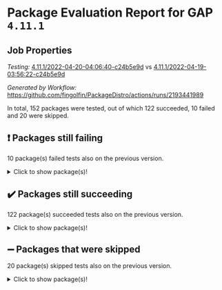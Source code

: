 # Package Evaluation Report for GAP `4.11.1`

## Job Properties

*Testing:* [4.11.1/2022-04-20-04:06:40-c24b5e9d](https://github.com/fingolfin/PackageDistro/blob/data/reports/4.11.1/2022-04-20-04:06:40-c24b5e9d) vs [4.11.1/2022-04-19-03:56:22-c24b5e9d](https://github.com/fingolfin/PackageDistro/blob/data/reports/4.11.1/2022-04-19-03:56:22-c24b5e9d)

*Generated by Workflow:* https://github.com/fingolfin/PackageDistro/actions/runs/2193441989

In total, 152 packages were tested, out of which 122 succeeded, 10 failed and 20 were skipped.

## :exclamation: Packages still failing

10 package(s) failed tests also on the previous version.
<details><summary>Click to show package(s)!</summary>

- fining 1.4.1 [(failure)](https://github.com/fingolfin/PackageDistro/runs/6088784822?check_suite_focus=true)
- francy 1.2.4 [(failure)](https://github.com/fingolfin/PackageDistro/runs/6088784985?check_suite_focus=true)
- hap 1.38 [(failure)](https://github.com/fingolfin/PackageDistro/runs/6088785718?check_suite_focus=true)
- normalizinterface 1.3.2 [(failure)](https://github.com/fingolfin/PackageDistro/runs/6088787018?check_suite_focus=true)
- packagemanager 1.2 [(failure)](https://github.com/fingolfin/PackageDistro/runs/6088787282?check_suite_focus=true)
- recog 1.3.2 [(failure)](https://github.com/fingolfin/PackageDistro/runs/6088787651?check_suite_focus=true)
- semigroups 4.0.0 [(failure)](https://github.com/fingolfin/PackageDistro/runs/6088787817?check_suite_focus=true)
- transgrp 3.6.1 [(failure)](https://github.com/fingolfin/PackageDistro/runs/6088788229?check_suite_focus=true)
- unitlib 4.0.0 [(failure)](https://github.com/fingolfin/PackageDistro/runs/6088788311?check_suite_focus=true)
- yangbaxter 0.9.0 [(failure)](https://github.com/fingolfin/PackageDistro/runs/6088788552?check_suite_focus=true)
</details>

## :heavy_check_mark: Packages still succeeding

122 package(s) succeeded tests also on the previous version.
<details><summary>Click to show package(s)!</summary>

- ace 5.4 [(success)](https://github.com/fingolfin/PackageDistro/runs/6088783862?check_suite_focus=true)
- aclib 1.3.2 [(success)](https://github.com/fingolfin/PackageDistro/runs/6088783905?check_suite_focus=true)
- agt 0.2 [(success)](https://github.com/fingolfin/PackageDistro/runs/6088783932?check_suite_focus=true)
- alnuth 3.2.1 [(success)](https://github.com/fingolfin/PackageDistro/runs/6088783952?check_suite_focus=true)
- anupq 3.2.6 [(success)](https://github.com/fingolfin/PackageDistro/runs/6088783980?check_suite_focus=true)
- atlasrep 2.1.2 [(success)](https://github.com/fingolfin/PackageDistro/runs/6088784005?check_suite_focus=true)
- autodoc 2022.03.10 [(success)](https://github.com/fingolfin/PackageDistro/runs/6088784027?check_suite_focus=true)
- automata 1.15 [(success)](https://github.com/fingolfin/PackageDistro/runs/6088784052?check_suite_focus=true)
- automgrp 1.3.2 [(success)](https://github.com/fingolfin/PackageDistro/runs/6088784085?check_suite_focus=true)
- autpgrp 1.10.2 [(success)](https://github.com/fingolfin/PackageDistro/runs/6088784111?check_suite_focus=true)
- cap 2022.04-02 [(success)](https://github.com/fingolfin/PackageDistro/runs/6088784145?check_suite_focus=true)
- caratinterface 2.3.3 [(success)](https://github.com/fingolfin/PackageDistro/runs/6088784165?check_suite_focus=true)
- cddinterface 2020.06.24 [(success)](https://github.com/fingolfin/PackageDistro/runs/6088784192?check_suite_focus=true)
- circle 1.6.4 [(success)](https://github.com/fingolfin/PackageDistro/runs/6088784224?check_suite_focus=true)
- cohomolo 1.6.10 [(success)](https://github.com/fingolfin/PackageDistro/runs/6088784246?check_suite_focus=true)
- congruence 1.2.3 [(success)](https://github.com/fingolfin/PackageDistro/runs/6088784273?check_suite_focus=true)
- corelg 1.56 [(success)](https://github.com/fingolfin/PackageDistro/runs/6088784304?check_suite_focus=true)
- crime 1.6 [(success)](https://github.com/fingolfin/PackageDistro/runs/6088784318?check_suite_focus=true)
- crisp 1.4.5 [(success)](https://github.com/fingolfin/PackageDistro/runs/6088784338?check_suite_focus=true)
- crypting 0.10 [(success)](https://github.com/fingolfin/PackageDistro/runs/6088784368?check_suite_focus=true)
- cryst 4.1.24 [(success)](https://github.com/fingolfin/PackageDistro/runs/6088784385?check_suite_focus=true)
- crystcat 1.1.9 [(success)](https://github.com/fingolfin/PackageDistro/runs/6088784406?check_suite_focus=true)
- ctbllib 1.3.3 [(success)](https://github.com/fingolfin/PackageDistro/runs/6088784422?check_suite_focus=true)
- cubefree 1.19 [(success)](https://github.com/fingolfin/PackageDistro/runs/6088784455?check_suite_focus=true)
- curlinterface 2.2.2 [(success)](https://github.com/fingolfin/PackageDistro/runs/6088784472?check_suite_focus=true)
- cvec 2.7.5 [(success)](https://github.com/fingolfin/PackageDistro/runs/6088784498?check_suite_focus=true)
- datastructures 0.2.7 [(success)](https://github.com/fingolfin/PackageDistro/runs/6088784532?check_suite_focus=true)
- deepthought 1.0.5 [(success)](https://github.com/fingolfin/PackageDistro/runs/6088784551?check_suite_focus=true)
- design 1.7 [(success)](https://github.com/fingolfin/PackageDistro/runs/6088784588?check_suite_focus=true)
- difsets 2.3.1 [(success)](https://github.com/fingolfin/PackageDistro/runs/6088784624?check_suite_focus=true)
- digraphs 1.5.2 [(success)](https://github.com/fingolfin/PackageDistro/runs/6088784655?check_suite_focus=true)
- edim 1.3.5 [(success)](https://github.com/fingolfin/PackageDistro/runs/6088784690?check_suite_focus=true)
- example 4.3.0 [(success)](https://github.com/fingolfin/PackageDistro/runs/6088784717?check_suite_focus=true)
- factint 1.6.3 [(success)](https://github.com/fingolfin/PackageDistro/runs/6088784747?check_suite_focus=true)
- ferret 1.0.7 [(success)](https://github.com/fingolfin/PackageDistro/runs/6088784777?check_suite_focus=true)
- fga 1.4.0 [(success)](https://github.com/fingolfin/PackageDistro/runs/6088784798?check_suite_focus=true)
- float 1.0.3 [(success)](https://github.com/fingolfin/PackageDistro/runs/6088784849?check_suite_focus=true)
- format 1.4.3 [(success)](https://github.com/fingolfin/PackageDistro/runs/6088784872?check_suite_focus=true)
- forms 1.2.7 [(success)](https://github.com/fingolfin/PackageDistro/runs/6088784900?check_suite_focus=true)
- fplsa 1.2.5 [(success)](https://github.com/fingolfin/PackageDistro/runs/6088784920?check_suite_focus=true)
- fr 2.4.8 [(success)](https://github.com/fingolfin/PackageDistro/runs/6088784952?check_suite_focus=true)
- fwtree 1.3 [(success)](https://github.com/fingolfin/PackageDistro/runs/6088785021?check_suite_focus=true)
- gbnp 1.0.5 [(success)](https://github.com/fingolfin/PackageDistro/runs/6088785040?check_suite_focus=true)
- generalizedmorphismsforcap 2022.03-03 [(success)](https://github.com/fingolfin/PackageDistro/runs/6088785076?check_suite_focus=true)
- genss 1.6.6 [(success)](https://github.com/fingolfin/PackageDistro/runs/6088785139?check_suite_focus=true)
- gradedringforhomalg 2022.03-01 [(success)](https://github.com/fingolfin/PackageDistro/runs/6088785234?check_suite_focus=true)
- grape 4.8.5 [(success)](https://github.com/fingolfin/PackageDistro/runs/6088785337?check_suite_focus=true)
- groupoids 1.69 [(success)](https://github.com/fingolfin/PackageDistro/runs/6088785448?check_suite_focus=true)
- grpconst 2.6.2 [(success)](https://github.com/fingolfin/PackageDistro/runs/6088785544?check_suite_focus=true)
- guarana 0.96.3 [(success)](https://github.com/fingolfin/PackageDistro/runs/6088785620?check_suite_focus=true)
- guava 3.15 [(success)](https://github.com/fingolfin/PackageDistro/runs/6088785669?check_suite_focus=true)
- hapcryst 0.1.14 [(success)](https://github.com/fingolfin/PackageDistro/runs/6088785751?check_suite_focus=true)
- hecke 1.5.3 [(success)](https://github.com/fingolfin/PackageDistro/runs/6088785793?check_suite_focus=true)
- help 3.5 [(success)](https://github.com/fingolfin/PackageDistro/runs/6088785811?check_suite_focus=true)
- idrel 2.43 [(success)](https://github.com/fingolfin/PackageDistro/runs/6088785843?check_suite_focus=true)
- images 1.3.1 [(success)](https://github.com/fingolfin/PackageDistro/runs/6088785882?check_suite_focus=true)
- intpic 0.2.4 [(success)](https://github.com/fingolfin/PackageDistro/runs/6088785912?check_suite_focus=true)
- io 4.7.2 [(success)](https://github.com/fingolfin/PackageDistro/runs/6088785950?check_suite_focus=true)
- irredsol 1.4.3 [(success)](https://github.com/fingolfin/PackageDistro/runs/6088785992?check_suite_focus=true)
- json 2.1.0 [(success)](https://github.com/fingolfin/PackageDistro/runs/6088786040?check_suite_focus=true)
- jupyterkernel 1.4.1 [(success)](https://github.com/fingolfin/PackageDistro/runs/6088786084?check_suite_focus=true)
- jupyterviz 1.5.1 [(success)](https://github.com/fingolfin/PackageDistro/runs/6088786122?check_suite_focus=true)
- kan 1.34 [(success)](https://github.com/fingolfin/PackageDistro/runs/6088786162?check_suite_focus=true)
- kbmag 1.5.9 [(success)](https://github.com/fingolfin/PackageDistro/runs/6088786214?check_suite_focus=true)
- laguna 3.9.4 [(success)](https://github.com/fingolfin/PackageDistro/runs/6088786283?check_suite_focus=true)
- liealgdb 2.2.1 [(success)](https://github.com/fingolfin/PackageDistro/runs/6088786321?check_suite_focus=true)
- liepring 2.6 [(success)](https://github.com/fingolfin/PackageDistro/runs/6088786380?check_suite_focus=true)
- liering 2.4.2 [(success)](https://github.com/fingolfin/PackageDistro/runs/6088786428?check_suite_focus=true)
- linearalgebraforcap 2022.04-02 [(success)](https://github.com/fingolfin/PackageDistro/runs/6088786491?check_suite_focus=true)
- loops 3.4.1 [(success)](https://github.com/fingolfin/PackageDistro/runs/6088786535?check_suite_focus=true)
- lpres 1.0.3 [(success)](https://github.com/fingolfin/PackageDistro/runs/6088786588?check_suite_focus=true)
- majoranaalgebras 1.4 [(success)](https://github.com/fingolfin/PackageDistro/runs/6088786635?check_suite_focus=true)
- mapclass 1.4.5 [(success)](https://github.com/fingolfin/PackageDistro/runs/6088786666?check_suite_focus=true)
- matgrp 0.64 [(success)](https://github.com/fingolfin/PackageDistro/runs/6088786703?check_suite_focus=true)
- modisom 2.5.1 [(success)](https://github.com/fingolfin/PackageDistro/runs/6088786735?check_suite_focus=true)
- modulepresentationsforcap 2022.03-02 [(success)](https://github.com/fingolfin/PackageDistro/runs/6088786784?check_suite_focus=true)
- monoidalcategories 2022.03-02 [(success)](https://github.com/fingolfin/PackageDistro/runs/6088786843?check_suite_focus=true)
- nconvex 2020.11-04 [(success)](https://github.com/fingolfin/PackageDistro/runs/6088786879?check_suite_focus=true)
- nilmat 1.4.1 [(success)](https://github.com/fingolfin/PackageDistro/runs/6088786919?check_suite_focus=true)
- nock 1.5 [(success)](https://github.com/fingolfin/PackageDistro/runs/6088786973?check_suite_focus=true)
- nq 2.5.8 [(success)](https://github.com/fingolfin/PackageDistro/runs/6088787062?check_suite_focus=true)
- numericalsgps 1.3.0 [(success)](https://github.com/fingolfin/PackageDistro/runs/6088787095?check_suite_focus=true)
- openmath 11.5.0 [(success)](https://github.com/fingolfin/PackageDistro/runs/6088787142?check_suite_focus=true)
- orb 4.8.4 [(success)](https://github.com/fingolfin/PackageDistro/runs/6088787216?check_suite_focus=true)
- patternclass 2.4.2 [(success)](https://github.com/fingolfin/PackageDistro/runs/6088787313?check_suite_focus=true)
- permut 2.0.4 [(success)](https://github.com/fingolfin/PackageDistro/runs/6088787371?check_suite_focus=true)
- polenta 1.3.10 [(success)](https://github.com/fingolfin/PackageDistro/runs/6088787397?check_suite_focus=true)
- polymaking 0.8.6 [(success)](https://github.com/fingolfin/PackageDistro/runs/6088787419?check_suite_focus=true)
- primgrp 3.4.1 [(success)](https://github.com/fingolfin/PackageDistro/runs/6088787440?check_suite_focus=true)
- profiling 2.5.0 [(success)](https://github.com/fingolfin/PackageDistro/runs/6088787465?check_suite_focus=true)
- qpa 1.33 [(success)](https://github.com/fingolfin/PackageDistro/runs/6088787496?check_suite_focus=true)
- quagroup 1.8.3 [(success)](https://github.com/fingolfin/PackageDistro/runs/6088787524?check_suite_focus=true)
- radiroot 2.9 [(success)](https://github.com/fingolfin/PackageDistro/runs/6088787560?check_suite_focus=true)
- rcwa 4.6.4 [(success)](https://github.com/fingolfin/PackageDistro/runs/6088787586?check_suite_focus=true)
- rds 1.8 [(success)](https://github.com/fingolfin/PackageDistro/runs/6088787618?check_suite_focus=true)
- repndecomp 1.2.1 [(success)](https://github.com/fingolfin/PackageDistro/runs/6088787688?check_suite_focus=true)
- repsn 3.1.0 [(success)](https://github.com/fingolfin/PackageDistro/runs/6088787716?check_suite_focus=true)
- resclasses 4.7.2 [(success)](https://github.com/fingolfin/PackageDistro/runs/6088787743?check_suite_focus=true)
- scscp 2.3.1 [(success)](https://github.com/fingolfin/PackageDistro/runs/6088787774?check_suite_focus=true)
- sglppow 2.2 [(success)](https://github.com/fingolfin/PackageDistro/runs/6088787847?check_suite_focus=true)
- sgpviz 0.999.5 [(success)](https://github.com/fingolfin/PackageDistro/runs/6088787874?check_suite_focus=true)
- simpcomp 2.1.14 [(success)](https://github.com/fingolfin/PackageDistro/runs/6088787896?check_suite_focus=true)
- singular 2020.12.18 [(success)](https://github.com/fingolfin/PackageDistro/runs/6088787924?check_suite_focus=true)
- sla 1.5.3 [(success)](https://github.com/fingolfin/PackageDistro/runs/6088787951?check_suite_focus=true)
- smallgrp 1.5 [(success)](https://github.com/fingolfin/PackageDistro/runs/6088787978?check_suite_focus=true)
- smallsemi 0.6.13 [(success)](https://github.com/fingolfin/PackageDistro/runs/6088788003?check_suite_focus=true)
- sonata 2.9.3 [(success)](https://github.com/fingolfin/PackageDistro/runs/6088788021?check_suite_focus=true)
- sophus 1.25 [(success)](https://github.com/fingolfin/PackageDistro/runs/6088788045?check_suite_focus=true)
- spinsym 1.5.2 [(success)](https://github.com/fingolfin/PackageDistro/runs/6088788063?check_suite_focus=true)
- symbcompcc 1.3.2 [(success)](https://github.com/fingolfin/PackageDistro/runs/6088788093?check_suite_focus=true)
- thelma 1.3 [(success)](https://github.com/fingolfin/PackageDistro/runs/6088788113?check_suite_focus=true)
- tomlib 1.2.9 [(success)](https://github.com/fingolfin/PackageDistro/runs/6088788148?check_suite_focus=true)
- toric 1.9.5 [(success)](https://github.com/fingolfin/PackageDistro/runs/6088788199?check_suite_focus=true)
- ugaly 4.0.2 [(success)](https://github.com/fingolfin/PackageDistro/runs/6088788257?check_suite_focus=true)
- unipot 1.5 [(success)](https://github.com/fingolfin/PackageDistro/runs/6088788289?check_suite_focus=true)
- utils 0.72 [(success)](https://github.com/fingolfin/PackageDistro/runs/6088788337?check_suite_focus=true)
- uuid 0.7 [(success)](https://github.com/fingolfin/PackageDistro/runs/6088788382?check_suite_focus=true)
- walrus 0.9991 [(success)](https://github.com/fingolfin/PackageDistro/runs/6088788408?check_suite_focus=true)
- wedderga 4.10.1 [(success)](https://github.com/fingolfin/PackageDistro/runs/6088788460?check_suite_focus=true)
- xmod 2.86 [(success)](https://github.com/fingolfin/PackageDistro/runs/6088788490?check_suite_focus=true)
- xmodalg 1.18 [(success)](https://github.com/fingolfin/PackageDistro/runs/6088788515?check_suite_focus=true)
- zeromqinterface 0.13 [(success)](https://github.com/fingolfin/PackageDistro/runs/6088788584?check_suite_focus=true)
</details>

## :heavy_minus_sign: Packages that were skipped

20 package(s) skipped tests also on the previous version.
<details><summary>Click to show package(s)!</summary>

- 4ti2interface 2022.03-01 [(skipped)](https://github.com/fingolfin/PackageDistro/runs/6088748677?check_suite_focus=true)
- browse 1.8.14 [(skipped)](https://github.com/fingolfin/PackageDistro/runs/6088748677?check_suite_focus=true)
- examplesforhomalg 2022.03-01 [(skipped)](https://github.com/fingolfin/PackageDistro/runs/6088748677?check_suite_focus=true)
- gapdoc 1.6.5 [(skipped)](https://github.com/fingolfin/PackageDistro/runs/6088748677?check_suite_focus=true)
- gauss 2022.03-01 [(skipped)](https://github.com/fingolfin/PackageDistro/runs/6088748677?check_suite_focus=true)
- gaussforhomalg 2022.03-01 [(skipped)](https://github.com/fingolfin/PackageDistro/runs/6088748677?check_suite_focus=true)
- gradedmodules 2022.03-01 [(skipped)](https://github.com/fingolfin/PackageDistro/runs/6088748677?check_suite_focus=true)
- homalg 2022.03-01 [(skipped)](https://github.com/fingolfin/PackageDistro/runs/6088748677?check_suite_focus=true)
- homalgtocas 2022.03-01 [(skipped)](https://github.com/fingolfin/PackageDistro/runs/6088748677?check_suite_focus=true)
- io_forhomalg 2022.03-01 [(skipped)](https://github.com/fingolfin/PackageDistro/runs/6088748677?check_suite_focus=true)
- itc 1.5.1 [(skipped)](https://github.com/fingolfin/PackageDistro/runs/6088748677?check_suite_focus=true)
- localizeringforhomalg 2022.03-01 [(skipped)](https://github.com/fingolfin/PackageDistro/runs/6088748677?check_suite_focus=true)
- matricesforhomalg 2022.03-02 [(skipped)](https://github.com/fingolfin/PackageDistro/runs/6088748677?check_suite_focus=true)
- modules 2022.03-01 [(skipped)](https://github.com/fingolfin/PackageDistro/runs/6088748677?check_suite_focus=true)
- polycyclic 2.16 [(skipped)](https://github.com/fingolfin/PackageDistro/runs/6088748677?check_suite_focus=true)
- ringsforhomalg 2022.03-01 [(skipped)](https://github.com/fingolfin/PackageDistro/runs/6088748677?check_suite_focus=true)
- sco 2022.03-01 [(skipped)](https://github.com/fingolfin/PackageDistro/runs/6088748677?check_suite_focus=true)
- toolsforhomalg 2022.04-01 [(skipped)](https://github.com/fingolfin/PackageDistro/runs/6088748677?check_suite_focus=true)
- toricvarieties 2022.03.23 [(skipped)](https://github.com/fingolfin/PackageDistro/runs/6088748677?check_suite_focus=true)
- xgap 4.31 [(skipped)](https://github.com/fingolfin/PackageDistro/runs/6088748677?check_suite_focus=true)
</details>

